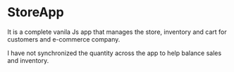 # StoreApp
It is a complete vanila Js app that manages the store, inventory and cart for customers and e-commerce company.

I have not synchronized the quantity across the app to help balance sales and inventory.
